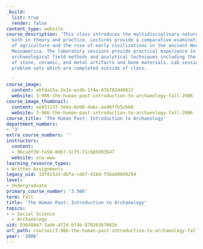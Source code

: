 ```yaml
---
_build:
  list: true
  render: false
content_type: website
course_description: 'This class introduces the multidisciplinary nature of archaeology,
  both in theory and practice. Lectures provide a comparative examination of the origins
  of agriculture and the rise of early civilizations in the ancient Near East and
  Mesoamerica. The laboratory sessions provide practical experience in aspects of
  archaeological field methods and analytical techniques including the examination
  of stone, ceramic, and metal artifacts and bone materials. Lab sessions have occasional
  problem sets which are completed outside of class.

  '
course_image:
  content: ebfda15a-2e1e-ecdb-1f4a-47b70244981f
  website: 3-986-the-human-past-introduction-to-archaeology-fall-2006
course_image_thumbnail:
  content: ee45113f-3eba-6e98-da6c-ae48ffb5cbb6
  website: 3-986-the-human-past-introduction-to-archaeology-fall-2006
course_title: 'The Human Past: Introduction to Archaeology'
department_numbers:
- '3'
extra_course_numbers: ''
instructors:
  content:
  - 96cadf39-fa58-0db7-5c75-71cb85093647
  website: ocw-www
learning_resource_types:
- Written Assignments
legacy_uid: 18f81524-dbfa-cd67-41bd-f56d400d9294
level:
- Undergraduate
primary_course_number: '3.986'
term: Fall
title: 'The Human Past: Introduction to Archaeology'
topics:
- - Social Science
  - Archaeology
uid: 036484e7-3ade-4f2d-bf4b-870363b70d2e
url_path: courses/3-986-the-human-past-introduction-to-archaeology-fall-2006
year: '2006'
---
```

